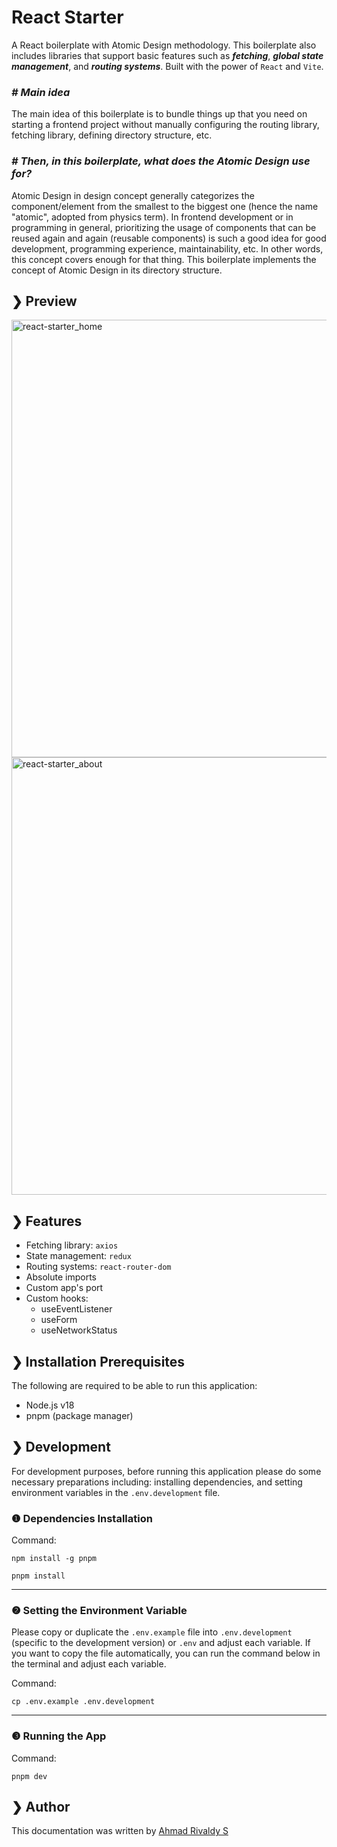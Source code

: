 # React Starter
A React boilerplate with Atomic Design methodology. This boilerplate also includes libraries that support basic features such as **_fetching_**, **_global state management_**, and **_routing systems_**. Built with the power of `React` and `Vite`.

### _# Main idea_

The main idea of this boilerplate is to bundle things up that you need on starting a frontend project without manually configuring the routing library, fetching library, defining directory structure, etc.

### _# Then, in this boilerplate, what does the Atomic Design use for?_

Atomic Design in design concept generally categorizes the component/element from the smallest to the biggest one (hence the name "atomic", adopted from physics term). In frontend development or in programming in general, prioritizing the usage of components that can be reused again and again (reusable components) is such a good idea for good development, programming experience, maintainability, etc. In other words, this concept covers enough for that thing. This boilerplate implements the concept of Atomic Design in its directory structure.

## &#10095; Preview
<img width="700" alt="react-starter_home" src="https://github.com/rivaldys/react-starter/assets/76983038/8394df42-d1ee-4782-b2b6-3bc73595bd83">
<img width="700" alt="react-starter_about" src="https://github.com/rivaldys/react-starter/assets/76983038/c27f9d63-76b3-401a-a816-e4aabb01c735">

## &#10095; Features
- Fetching library: `axios`
- State management: `redux`
- Routing systems: `react-router-dom`
- Absolute imports
- Custom app's port
- Custom hooks:
   - useEventListener
   - useForm
   - useNetworkStatus

## &#10095; Installation Prerequisites
The following are required to be able to run this application:
- Node.js v18
- pnpm (package manager)

## &#10095; Development
For development purposes, before running this application please do some necessary preparations including: installing dependencies, and setting environment variables in the `.env.development` file.

### &#10102; Dependencies Installation
   Command:
   ```shell
   npm install -g pnpm
   ```

   ```shell
   pnpm install
   ```
   ___

### &#10103; Setting the Environment Variable
Please copy or duplicate the `.env.example` file into `.env.development` (specific to the development version) or `.env` and adjust each variable. If you want to copy the file automatically, you can run the command below in the terminal and adjust each variable.

Command:
   ```shell
   cp .env.example .env.development
   ```
   ---

### &#10104; Running the App
   Command:
   ```shell
   pnpm dev
   ```

## &#10095; Author
This documentation was written by [Ahmad Rivaldy S](https://rivaldy.net)